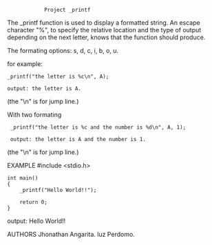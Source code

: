 				Project _printf

The _printf function is used to display a formatted string. An escape character "%",
to specify the relative location and the type of output depending on the next letter,
knows that the function should produce.

The formating options: s, d, c, i, b, o, u.

for example:

    _printf("the letter is %c\n", A);

    output: the letter is A.

(the "\n" is for jump line.)

With two formating

     _printf("the letter is %c and the number is %d\n", A, 1);

     output: the letter is A and the number is 1.

(the "\n" is for jump line.)

EXAMPLE
	#include <stdio.h>

	int main()
	{
    	_printf("Hello World!!");

    	return 0;
	}

output:		Hello World!!

AUTHORS
	Jhonathan Angarita.
	luz Perdomo.
